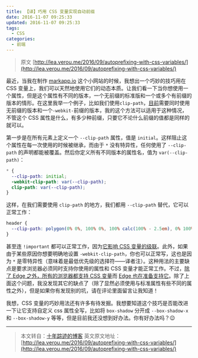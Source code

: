 ```yaml
---
title: 【译】巧用 CSS 变量实现自动前缀
date: 2016-11-07 09:25:33
updated: 2016-11-07 09:25:33
tags:
  - CSS
categories:
  - 前端
---
```


> 原文 [http://lea.verou.me/2016/09/autoprefixing-with-css-variables/](http://lea.verou.me/2016/09/autoprefixing-with-css-variables/)

最近，当我在制作 [markapp.io](http://markapp.io/) 这个小网站的时候，我想出一个巧妙的技巧用在 CSS 变量上，我们可以天然地使用它们的动态本质。让我们看一下当你想使用一个属性，但是这个属性有不同的版本，一个无前缀的标准版和一个或多个有前缀的版本的情形。在这里我举一个例子，比如我们使用`clip-path`，[目前](http://caniuse.com/#feat=css-clip-path)需要同时使用无前缀的版本和一个`-webkit-`前缀的版本，我的这个方法可以适用于这种情况，不管这个 CSS 属性是什么，有多少种前缀，只要它不论什么前缀的值都是同样的就可以。

第一步是在所有元素上定义一个 `--clip-path` 属性，值是 `initial`。这样阻止这个属性在每一次使用的时候被继承，而由于 `*` 没有特异性，任何使用了 `--clip-path` 的声明都能被覆盖。然后你定义所有不同版本的属性名，值为 `var(--clip-path)`：

```css
* {
  --clip-path: initial;
  -webkit-clip-path: var(--clip-path);
  clip-path: var(--clip-path);
}
```

这样，在我们需要使用 `clip-path` 的地方，我们都用 `--clip-path` 替代，它可以正常工作：

```css
header {
  --clip-path: polygon(0% 0%, 100% 0%, 100% calc(100% - 2.5em), 0% 100%);
}
```

甚至连 `!important` 都可以正常工作，因为[它影响 CSS 变量的级联](https://www.w3.org/TR/css-variables/#syntax)。此外，如果由于某些原因你想要明确地设置 `-webkit-clip-path`，你也可以正常写，这也是因为 `*` 是零特异性（意味着是最低优先级的选择符——译者注）。这种用法的主要缺点是要求浏览器必须同时支持你使用的属性和 CSS 变量才能正常工作。不过，[除了 Edge 之外，所有的浏览器都支持 CSS 变量](http://caniuse.com/#feat=css-variables)而 [Edge 也在准备支持它](https://developer.microsoft.com/en-us/microsoft-edge/platform/status/csscustompropertiesakacssvariables/)。除了上面这个问题，我没发现其它的缺点了（除了显然必须使用与标准属性有些不同的属性之外），但是如果你有发现别的坑，请在评论里面留言让我知道！

我想，CSS 变量的巧妙用法还有许多有待发掘。我想要知道这个技巧是否能改进一下让它支持自定义 css 属性全写，比如将 `box-shadow` 分开成 `--box-shadow-x` 和 `--box-shadow-y` 等等，但是目前我还没想到好办法。你有好办法吗？😉

---

> 本文转自：[十年踪迹的博客](https://www.h5jun.com/post/autoprefixing-with-css-variables-lea-verou.html)
> 英文原文地址：[http://lea.verou.me/2016/09/autoprefixing-with-css-variables/](http://lea.verou.me/2016/09/autoprefixing-with-css-variables/)   

